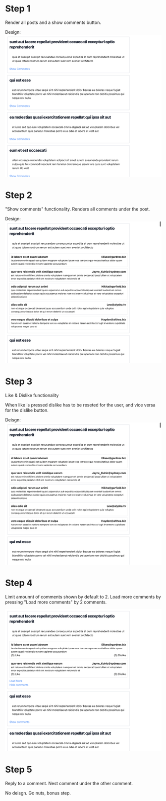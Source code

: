 # Step 1 

Render all posts and a show comments button. 

Design:
![Step 1](image.png)

# Step 2 

"Show comments" functionality. Renders all comments under the post.

Design:
![Step 2](image-1.png)


# Step 3 

Like & Dislike functionality 

When like is pressed dislike has to be reseted for the user, and vice versa for the dislike button.

Deisgn: 
![Step 3](image-2.png)


# Step 4

Limit amounnt of comments shown by default to 2. Load more comments by pressing "Load more comments" by 2 comments.

![Step 4](image-3.png)

# Step 5 

Reply to a comment. Nest comment under the other comment.

No deisgn. Go nuts, bonus step.